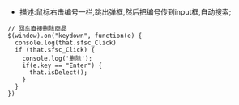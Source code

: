 - 描述:鼠标右击编号一栏,跳出弹框,然后把编号传到input框,自动搜索;
```
// 回车直接删除商品
$(window).on("keydown", function(e) {
  console.log(that.sfsc_Click)
  if (that.sfsc_Click) {
    console.log('删除');
    if(e.key == "Enter") {
      that.isDelect();
    }
  }
})
```
